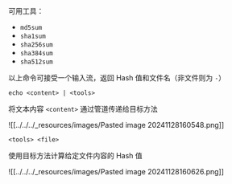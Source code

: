 可用工具：
- `md5sum`
- `sha1sum`
- `sha256sum`
- `sha384sum`
- `sha512sum`

以上命令可接受一个输入流，返回 Hash 值和文件名（非文件则为 `-`）

```shell
echo <content> | <tools>
```

将文本内容 `<content>` 通过管道传递给目标方法

![[../../../_resources/images/Pasted image 20241128160548.png]]

```shell
<tools> <file>
```

使用目标方法计算给定文件内容的 Hash 值

![[../../../_resources/images/Pasted image 20241128160626.png]]